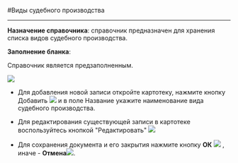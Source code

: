 ﻿#Виды судебного производства

----------
**Назначение справочника**: справочник предназначен для хранения списка видов судебного производства.

**Заполнение бланка**:

Справочник является предзаполненным.

![](topic:.AddFiles.Screenshot_1859.jpg)

- Для добавления новой записи откройте картотеку, нажмите кнопку Добавить  ![](topic:.AddFiles.Btn_Add.png)  и в поле Название укажите наименование вида судебного производства.

- Для редактирования существующей записи в картотеке воспользуйтесь кнопкой "Редактировать"   ![](topic:.AddFiles.Btn_Edit.png)

- Для сохранения документа и его закрытия нажмите кнопку **ОК**
 ![](topic:.AddFiles.Btn_Post.png) , иначе  -  **Отмена**![](topic:.AddFiles.BtnCloseCancel.png). 